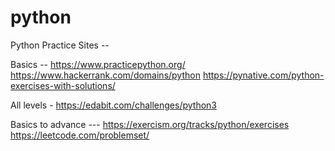 # python

Python Practice Sites --

Basics --
https://www.practicepython.org/
https://www.hackerrank.com/domains/python
https://pynative.com/python-exercises-with-solutions/

All levels -
https://edabit.com/challenges/python3


Basics to advance ---
https://exercism.org/tracks/python/exercises
https://leetcode.com/problemset/